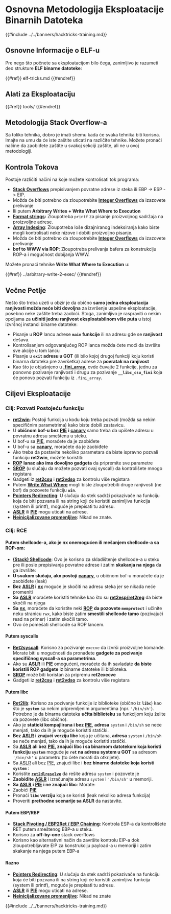 # Osnovna Metodologija Eksploatacije Binarnih Datoteka

{{#include ../../banners/hacktricks-training.md}}

## Osnovne Informacije o ELF-u

Pre nego što počnete sa eksploatacijom bilo čega, zanimljivo je razumeti deo strukture **ELF binarne datoteke**:

{{#ref}}
elf-tricks.md
{{#endref}}

## Alati za Eksploataciju

{{#ref}}
tools/
{{#endref}}

## Metodologija Stack Overflow-a

Sa toliko tehnika, dobro je imati shemu kada će svaka tehnika biti korisna. Imajte na umu da će iste zaštite uticati na različite tehnike. Možete pronaći načine da zaobiđete zaštite u svakoj sekciji zaštite, ali ne u ovoj metodologiji.

## Kontrola Tokova

Postoje različiti načini na koje možete kontrolisati tok programa:

- [**Stack Overflows**](../stack-overflow/) prepisivanjem povratne adrese iz steka ili EBP -> ESP -> EIP.
- Možda će biti potrebno da zloupotrebite [**Integer Overflows**](../integer-overflow.md) da izazovete prelivanje
- Ili putem **Arbitrary Writes + Write What Where to Execution**
- [**Format strings**](../format-strings/)**:** Zloupotreba `printf` za pisanje proizvoljnog sadržaja na proizvoljne adrese.
- [**Array Indexing**](../array-indexing.md): Zloupotreba loše dizajniranog indeksiranja kako biste mogli kontrolisati neke nizove i dobiti proizvoljno pisanje.
- Možda će biti potrebno da zloupotrebite [**Integer Overflows**](../integer-overflow.md) da izazovete prelivanje
- **bof to WWW via ROP**: Zloupotreba prelivanja bafera za konstrukciju ROP-a i mogućnost dobijanja WWW.

Možete pronaći tehnike **Write What Where to Execution** u:

{{#ref}}
../arbitrary-write-2-exec/
{{#endref}}

## Večne Petlje

Nešto što treba uzeti u obzir je da obično **samo jedna eksploatacija ranjivosti možda neće biti dovoljna** za izvršenje uspešne eksploatacije, posebno neke zaštite treba zaobići. Stoga, zanimljivo je raspraviti o nekim opcijama za **učiniti jednu ranjivost eksploatabilnom više puta** u istoj izvršnoj instanci binarne datoteke:

- Pisanje u **ROP** lancu adrese **`main` funkcije** ili na adresu gde se **ranjivost** dešava.
- Kontrolisanjem odgovarajućeg ROP lanca možda ćete moći da izvršite sve akcije u tom lancu
- Pisanje u **`exit` adresu u GOT** (ili bilo kojoj drugoj funkciji koju koristi binarna datoteka pre završetka) adrese za **povratak na ranjivost**
- Kao što je objašnjeno u [**.fini_array**](../arbitrary-write-2-exec/www2exec-.dtors-and-.fini_array.md#eternal-loop)**,** ovde čuvajte 2 funkcije, jednu za ponovno pozivanje ranjivosti i drugu za pozivanje **`__libc_csu_fini`** koja će ponovo pozvati funkciju iz `.fini_array`.

## Ciljevi Eksploatacije

### Cilj: Pozvati Postojeću funkciju

- [**ret2win**](./#ret2win): Postoji funkcija u kodu koju treba pozvati (možda sa nekim specifičnim parametrima) kako biste dobili zastavicu.
- U **običnom bof-u bez** [**PIE**](../common-binary-protections-and-bypasses/pie/) **i** [**canary**](../common-binary-protections-and-bypasses/stack-canaries/) samo treba da upišete adresu u povratnu adresu smeštenu u steku.
- U bof-u sa [**PIE**](../common-binary-protections-and-bypasses/pie/), moraćete da je zaobiđete
- U bof-u sa [**canary**](../common-binary-protections-and-bypasses/stack-canaries/), moraćete da je zaobiđete
- Ako treba da postavite nekoliko parametara da biste ispravno pozvali funkciju **ret2win**, možete koristiti:
- [**ROP**](./#rop-and-ret2...-techniques) **lanac ako ima dovoljno gadgeta** da pripremite sve parametre
- [**SROP**](../rop-return-oriented-programing/srop-sigreturn-oriented-programming/) (u slučaju da možete pozvati ovaj syscall) da kontrolišete mnogo registara
- Gadgeti iz [**ret2csu**](../rop-return-oriented-programing/ret2csu.md) i [**ret2vdso**](../rop-return-oriented-programing/ret2vdso.md) za kontrolu više registara
- Putem [**Write What Where**](../arbitrary-write-2-exec/) mogli biste zloupotrebiti druge ranjivosti (ne bof) da pozovete funkciju **`win`**.
- [**Pointers Redirecting**](../stack-overflow/pointer-redirecting.md): U slučaju da stek sadrži pokazivače na funkciju koja će biti pozvana ili na string koji će koristiti zanimljiva funkcija (system ili printf), moguće je prepisati tu adresu.
- [**ASLR**](../common-binary-protections-and-bypasses/aslr/) ili [**PIE**](../common-binary-protections-and-bypasses/pie/) mogu uticati na adrese.
- [**Neinicijalizovane promenljive**](../stack-overflow/uninitialized-variables.md): Nikad ne znate.

### Cilj: RCE

#### Putem shellcode-a, ako je nx onemogućen ili mešanjem shellcode-a sa ROP-om:

- [**(Stack) Shellcode**](./#stack-shellcode): Ovo je korisno za skladištenje shellcode-a u steku pre ili posle prepisivanja povratne adrese i zatim **skakanja na njega** da ga izvršite:
- **U svakom slučaju, ako postoji** [**canary**](../common-binary-protections-and-bypasses/stack-canaries/)**,** u običnom bof-u moraćete da je zaobiđete (leak)
- **Bez** [**ASLR**](../common-binary-protections-and-bypasses/aslr/) **i** [**nx**](../common-binary-protections-and-bypasses/no-exec-nx.md) moguće je skočiti na adresu steka jer se nikada neće promeniti
- **Sa** [**ASLR**](../common-binary-protections-and-bypasses/aslr/) moraćete koristiti tehnike kao što su [**ret2esp/ret2reg**](../rop-return-oriented-programing/ret2esp-ret2reg.md) da biste skočili na njega
- **Sa** [**nx**](../common-binary-protections-and-bypasses/no-exec-nx.md), moraćete da koristite neki [**ROP**](../rop-return-oriented-programing/) **da pozovete `memprotect`** i učinite neku stranicu `rwx`, kako biste zatim **smestili shellcode tamo** (pozivajući read na primer) i zatim skočili tamo.
- Ovo će pomešati shellcode sa ROP lancem.

#### Putem syscalls

- [**Ret2syscall**](../rop-return-oriented-programing/rop-syscall-execv/): Korisno za pozivanje `execve` da izvrši proizvoljne komande. Morate biti u mogućnosti da pronađete **gadgete za pozivanje specifičnog syscall-a sa parametrima**.
- Ako su [**ASLR**](../common-binary-protections-and-bypasses/aslr/) ili [**PIE**](../common-binary-protections-and-bypasses/pie/) omogućeni, moraćete da ih savladate **da biste koristili ROP gadgete** iz binarne datoteke ili biblioteka.
- [**SROP**](../rop-return-oriented-programing/srop-sigreturn-oriented-programming/) može biti koristan za pripremu **ret2execve**
- Gadgeti iz [**ret2csu**](../rop-return-oriented-programing/ret2csu.md) i [**ret2vdso**](../rop-return-oriented-programing/ret2vdso.md) za kontrolu više registara

#### Putem libc

- [**Ret2lib**](../rop-return-oriented-programing/ret2lib/): Korisno za pozivanje funkcije iz biblioteke (obično iz **`libc`**) kao što je **`system`** sa nekim pripremljenim argumentima (npr. `'/bin/sh'`). Potrebno je da binarna datoteka **učita biblioteku** sa funkcijom koju želite da pozovete (libc obično).
- Ako je **staticki kompajlirana i bez** [**PIE**](../common-binary-protections-and-bypasses/pie/), **adresa** `system` i `/bin/sh` se neće menjati, tako da ih je moguće koristiti statički.
- **Bez** [**ASLR**](../common-binary-protections-and-bypasses/aslr/) **i znajući verziju libc** koja je učitana, **adresa** `system` i `/bin/sh` se neće menjati, tako da ih je moguće koristiti statički.
- Sa [**ASLR**](../common-binary-protections-and-bypasses/aslr/) **ali bez** [**PIE**](../common-binary-protections-and-bypasses/pie/)**, znajući libc i sa binarnom datotekom koja koristi funkciju `system`** moguće je **`ret` na adresu system u GOT** sa adresom `'/bin/sh'` u parametru (to ćete morati da otkrijete).
- Sa [ASLR](../common-binary-protections-and-bypasses/aslr/) ali bez [PIE](../common-binary-protections-and-bypasses/pie/), znajući libc i **bez binarne datoteke koja koristi `system`** :
- Koristite [**`ret2dlresolve`**](../rop-return-oriented-programing/ret2dlresolve.md) da rešite adresu `system` i pozovete je
- **Zaobiđite** [**ASLR**](../common-binary-protections-and-bypasses/aslr/) i izračunajte adresu `system` i `'/bin/sh'` u memoriji.
- **Sa** [**ASLR**](../common-binary-protections-and-bypasses/aslr/) **i** [**PIE**](../common-binary-protections-and-bypasses/pie/) **i ne znajući libc**: Morate:
- Zaobići [**PIE**](../common-binary-protections-and-bypasses/pie/)
- Pronaći **`libc` verziju** koja se koristi (leak nekoliko adresa funkcija)
- Proveriti **prethodne scenarije sa ASLR** da nastavite.

#### Putem EBP/RBP

- [**Stack Pivoting / EBP2Ret / EBP Chaining**](../stack-overflow/stack-pivoting-ebp2ret-ebp-chaining.md): Kontrola ESP-a da kontrolišete RET putem smeštenog EBP-a u steku.
- Korisno za **off-by-one** stack overflows
- Korisno kao alternativni način da završite kontrolu EIP-a dok zloupotrebljavate EIP za konstrukciju payload-a u memoriji i zatim skakanje na njega putem EBP-a

#### Razno

- [**Pointers Redirecting**](../stack-overflow/pointer-redirecting.md): U slučaju da stek sadrži pokazivače na funkciju koja će biti pozvana ili na string koji će koristiti zanimljiva funkcija (system ili printf), moguće je prepisati tu adresu.
- [**ASLR**](../common-binary-protections-and-bypasses/aslr/) ili [**PIE**](../common-binary-protections-and-bypasses/pie/) mogu uticati na adrese.
- [**Neinicijalizovane promenljive**](../stack-overflow/uninitialized-variables.md): Nikad ne znate

{{#include ../../banners/hacktricks-training.md}}
